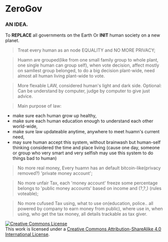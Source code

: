 # ZeroGov

### AN IDEA. 

To **REPLACE** all governments on the Earth 
Or **INIT** human society on a new planet.


> Treat every human as an node EQUALITY and NO MORE PRIVACY;

> Huamn are grouped(like from one small family group to whole plant, one single human can group self), 
when vote decision, affect mostly on samllest group belonged,
to do a big decision plant-wide, need almost all human living plant-wide to vote.


> More flexable LAW, considered human's light and dark side. 
Optional: Can be understand by computer, judge by computer to give just advice.

> Main purpose of law: 
* make sure each human grow up healthy, 
* make sure each human education enough to understand each other world-wide,
* make sure law updateable anytime, anywhere to meet huamn's current need,
* may sure human accept this system, without brainwash but human-self thinking considered the time and place living (cause one day, someone or group who very smart and very selfish may use this system to do things bad to human)


> No more real money, Every huamn has an default bitcoin-like(privacy removed?) 'private money account';

>No more unfair Tax, each 'money account' freeze some percentage belongs to 'public money accounts' based on income and (?,?,) (rules voteable);

>No more cufused Tax using, what to use on(education, police.. all powered by company to earn money from public), where use in, when using, who get the tax money, all details trackable as tax giver.




<a rel="license" href="http://creativecommons.org/licenses/by-sa/4.0/"><img alt="Creative Commons License" style="border-width:0" src="https://i.creativecommons.org/l/by-sa/4.0/88x31.png" /></a><br />This work is licensed under a <a rel="license" href="http://creativecommons.org/licenses/by-sa/4.0/">Creative Commons Attribution-ShareAlike 4.0 International License</a>.
